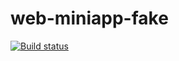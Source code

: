 # web-miniapp-fake 

[![Build status](https://dev.azure.com/tiagoociandt/MiniApps/_apis/build/status/web-miniapps%20-%20CI)](https://dev.azure.com/tiagoociandt/MiniApps/_build/latest?definitionId=5)

